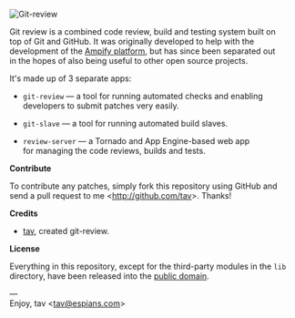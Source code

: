 ![Git-review](https://github.com/tav/git-review/raw/master/review-server/static/logo.png)

Git review is a combined code review, build and testing system built on  
top of Git and GitHub. It was originally developed to help with the  
development of the [Ampify platform], but has since been separated out  
in the hopes of also being useful to other open source projects.

It's made up of 3 separate apps:

* `git-review` — a tool for running automated checks and enabling  
  developers to submit patches very easily.

* `git-slave` — a tool for running automated build slaves.

* `review-server` — a Tornado and App Engine-based web app  
  for managing the code reviews, builds and tests.

**Contribute**

To contribute any patches, simply fork this repository using GitHub and  
send a pull request to me <<http://github.com/tav>>. Thanks!

**Credits**

* [tav], created git-review.

**License**

Everything in this repository, except for the third-party modules in the `lib`
directory, have been released into the [public domain].

—  
Enjoy, tav <<tav@espians.com>>


[Ampify platform]: http://ampify.it
[public domain]: http://ampify.it/unlicense.html

[tav]: http://tav.espians.com
